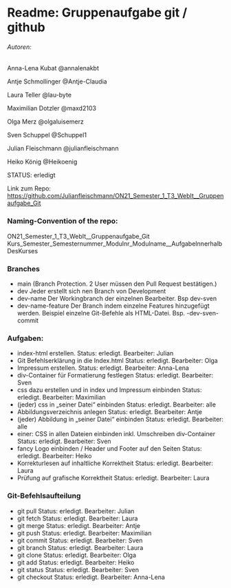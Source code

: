 # Readme: Gruppenaufgabe git / github

###### Autoren:

Anna-Lena Kubat
@annalenakbt

Antje Schmollinger
@Antje-Claudia

Laura Teller
@lau-byte

Maximilian Dotzler
@maxd2103

Olga Merz
@olgaluisemerz

Sven Schuppel
@Schuppel1

Julian Fleischmann
@julianfleischmann

Heiko König
@Heikoenig

STATUS: erledigt

Link zum Repo: https://github.com/Julianfleischmann/ON21_Semester_1_T3_WebIt__Gruppenaufgabe_Git

### Naming-Convention of the repo:
ON21_Semester_1_T3_WebIt__Gruppenaufgabe_Git
Kurs_Semester_Semesternummer_Modulnr_Modulname__AufgabeInnerhalbDesKurses

### Branches
- main (Branch Protection. 2 User müssen den Pull Request bestätigen.)
- dev 				Jeder erstellt sich nen Branch von Development
- dev-name 			Der Workingbranch der einzelnen Bearbeiter. Bsp dev-sven
- dev-name-feature 	Der Branch indem einzelne Features hinzugefügt werden. Beispiel einzelne Git-Befehle als HTML-Datei. Bsp. -dev-sven-commit

### Aufgaben: 
- index-html erstellen.  												Status: erledigt. 	Bearbeiter: Julian
- Git Befehlserklärung in die Index.html 								Status: erledigt. 	Bearbeiter: Olga
- Impressum erstellen. 													Status: erledigt. 	Bearbeiter: Anna-Lena
- div-Container für Formatierung festlegen								Status: erledigt. 	Bearbeiter: Sven
- css dazu erstellen und in index und Impressum einbinden				Status: erledigt. 	Bearbeiter: Maximilian
- (jeder) css in „seiner Datei“ einbinden								Status: erledigt. 	Bearbeiter: alle
- Abbildungsverzeichnis anlegen											Status: erledigt. 	Bearbeiter: Antje
- (jeder) Abbildung in „seiner Datei“ einbinden							Status: erledigt. 	Bearbeiter: alle
- einer: CSS in allen Dateien einbinden inkl. Umschreiben div-Container	Status: erledigt. 	Bearbeiter: Sven
- fancy Logo einbinden / Header und Footer auf den Seiten				Status: erledigt. 	Bearbeiter: Heiko
- Korrekturlesen auf inhaltliche Korrektheit 							Status: erledigt. 	Bearbeiter: Laura
- Prüfung auf grafische Korrektheit										Status: erledigt. 	Bearbeiter: Laura

### Git-Befehlsaufteilung
- git pull 				Status: erledigt. 	Bearbeiter: Julian
- git fetch				Status: erledigt. 	Bearbeiter: Laura
- git merge				Status: erledigt. 	Bearbeiter: Antje
- git push				Status: erledigt. 	Bearbeiter: Maximilian
- git commit			Status: erledigt. 	Bearbeiter: Sven
- git branch			Status: erledigt. 	Bearbeiter: Laura
- git clone				Status: erledigt. 	Bearbeiter: Olga
- git add				  Status: erledigt. 	Bearbeiter: Heiko
- git status			Status: erledigt. 	Bearbeiter: Sven
- git checkout		Status: erledigt. 	Bearbeiter: Anna-Lena
